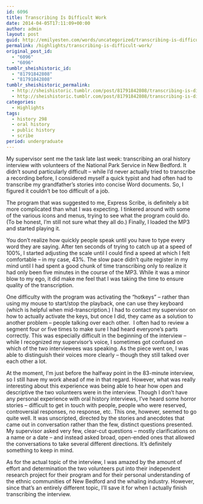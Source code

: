 ```yaml
---
id: 6096
title: Transcribing Is Difficult Work
date: 2014-04-05T17:11:09+00:00
author: admin
layout: post
guid: http://emilyesten.com/words/uncategorized/transcribing-is-difficult-work/
permalink: /highlights/transcribing-is-difficult-work/
original_post_id:
  - "6096"
  - "6096"
tumblr_sheishistoric_id:
  - "81791842808"
  - "81791842808"
tumblr_sheishistoric_permalink:
  - http://sheishistoric.tumblr.com/post/81791842808/transcribing-is-difficult-work
  - http://sheishistoric.tumblr.com/post/81791842808/transcribing-is-difficult-work
categories:
  - Highlights
tags:
  - history 298
  - oral history
  - public history
  - scribe
period: undergraduate
---
```

My supervisor sent me the task late last week: transcribing an oral history interview with volunteers of the National Park Service in New Bedford. It didn’t sound particularly difficult – while I’d never actually tried to transcribe a recording before, I considered myself a quick typist and had often had to transcribe my grandfather’s stories into concise Word documents. So, I figured it couldn’t be too difficult of a job.

The program that was suggested to me, Express Scribe, is definitely a bit more complicated than what I was expecting. I tinkered around with some of the various icons and menus, trying to see what the program could do. (To be honest, I’m still not sure what they all do.) Finally, I loaded the MP3 and started playing it.

<!-- more -->

<!-- more -->

You don’t realize how quickly people speak until you have to type every word they are saying. After ten seconds of trying to catch up at a speed of 100%, I started adjusting the scale until I could find a speed at which I felt comfortable – in my case, 43%. The slow pace didn’t quite register in my mind until I had spent a good chunk of time transcribing only to realize it had only been five minutes in the course of the MP3. While it was a minor blow to my ego, it did make me feel that I was taking the time to ensure quality of the transcription.

One difficulty with the program was activating the “hotkeys” – rather than using my mouse to start/stop the playback, one can use they keyboard (which is helpful when mid-transcription.) I had to contact my supervisor on how to actually activate the keys, but once I did, they came as a solution to another problem &#8211; people talking over each other.  I often had to review a segment four or five times to make sure I had heard everyone’s parts correctly. This was especially difficult in the beginning of the interview – while I recognized my supervisor’s voice, I sometimes got confused on which of the two interviewees was speaking. As the piece went on, I was able to distinguish their voices more clearly – though they still talked over each other a lot.

At the moment, I’m just before the halfway point in the 83-minute interview, so I still have my work ahead of me in that regard. However, what was really interesting about this experience was being able to hear how open and descriptive the two volunteers were in the interview. Though I don’t have any personal experience with oral history interviews, I’ve heard some horror stories – difficult to get in touch with people, people who were reserved, controversial responses, no response, etc. This one, however, seemed to go quite well. It was unscripted, directed by the stories and anecdotes that came out in conversation rather than the few, distinct questions presented. My supervisor asked very few, clear-cut questions – mostly clarifications on a name or a date – and instead asked broad, open-ended ones that allowed the conversations to take several different directions. It’s definitely something to keep in mind.

As for the actual topic of the interview, I was amazed by the amount of effort and determination the two volunteers put into their independent research project for their program and for their personal understanding of the ethnic communities of New Bedford and the whaling industry. However, since that’s an entirely different topic, I’ll save it for when I actually finish transcribing the interview. 
